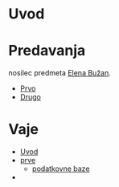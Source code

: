 # Uvod

# Predavanja
nosilec predmeta [Elena Bužan](mail://elena.buzan@gmail.com).

- [Prvo](Prvo_Predavanje)
- [Drugo](Drugo_Predavanje)
# Vaje
- [Uvod](Uvod_Vaje)
- [prve](Prve_Vaje)
	- [podatkovne baze](Podatkovne_Baze)
- 